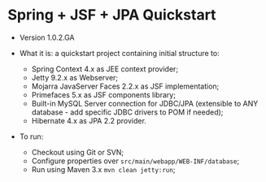 Spring + JSF + JPA Quickstart
=============================

- Version 1.0.2.GA

- What it is: a quickstart project containing initial structure to:
  - Spring Context 4.x as JEE context provider;
  - Jetty 9.2.x as Webserver;
  - Mojarra JavaServer Faces 2.2.x as JSF implementation;
  - Primefaces 5.x as JSF components library;
  - Built-in MySQL Server connection for JDBC/JPA (extensible to ANY database - add specific JDBC drivers to POM if needed);
  - Hibernate 4.x as JPA 2.2 provider.

- To run:
  - Checkout using Git or SVN;
  - Configure properties over ```src/main/webapp/WEB-INF/database```;
  - Run using Maven 3.x ```mvn clean jetty:run```;


